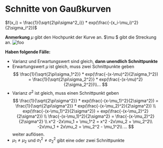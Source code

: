 # Schnitte von Gaußkurven

$f(x_i) = \frac{1}{\sqrt{2\pi\sigma^2_i}} * exp(\frac{-(x_i-\mu_i)^2}{2\sigma_i^2})$

__Anmerkung__ $\mu$ gibt den Hochpunkt der Kurve an. $\mu $ gibt die Streckung an.
 ![foo](https://upload.wikimedia.org/wikipedia/commons/thumb/7/74/Normal_Distribution_PDF.svg/720px-Normal_Distribution_PDF.svg.png)

__Haben folgende Fälle:__
* Varianz und Erwartungswert sind gleich, __dann unendlich Schnittpunkte__
* Erwartungswert $\mu$ ist gleich, muss zwei Schnittpunkte geben
$$
\frac{1}{\sqrt{2\pi\sigma_1^2}} * exp(\frac{-(x-\mu)^2}{2\sigma_1^2}) = \frac{1}{\sqrt{2\pi\sigma_2^2}} * exp(\frac{-(x-\mu)^2}{2\sigma_2^2})\\...
$$
* Varianz $\sigma^2$ ist gleich, muss einen Schnittpunkt geben
$$
\frac{1}{\sqrt{2\pi\sigma^2}} * exp(\frac{-(x-\mu_1)^2}{2\sigma^2}) = \frac{1}{\sqrt{2\pi\sigma^2}} * exp(\frac{-(x-\mu_2)^2}{2\sigma^2})
\\
exp(\frac{-(x-\mu_1)^2}{2\sigma^2}) = exp(\frac{-(x-\mu_2)^2}{2\sigma^2})
\\
\frac{-(x-\mu_1)^2}{2\sigma^2} = \frac{-(x-\mu_2)^2}{2\sigma^2}
\\
x^2 -2x\mu_1 + \mu_1^2 = x^2 -2x\mu_2 + \mu_2^2\\
-2x\mu_1  + 2x\mu_2  = \mu_2^2 - \mu_1^2\\
...
$$
weiter auflösen.
* $\mu_1 \not= \mu_2$ und $\sigma_1^2 \not= \sigma_2^2$ gibt eine oder zwei Schnittpunkte
